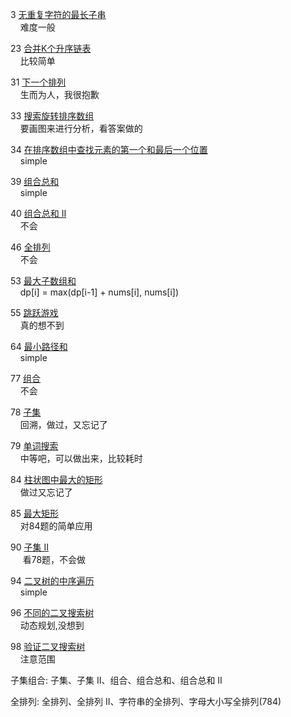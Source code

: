 3 [无重复字符的最长子串](https://leetcode.cn/problems/longest-substring-without-repeating-characters/)  
&nbsp;&nbsp;&nbsp;&nbsp;难度一般

23 [合并K个升序链表](https://leetcode.cn/problems/merge-k-sorted-lists/)  
&nbsp;&nbsp;&nbsp;&nbsp;比较简单

31 [下一个排列](https://leetcode.cn/problems/next-permutation/)  
&nbsp;&nbsp;&nbsp;&nbsp;生而为人，我很抱歉

33 [搜索旋转排序数组](https://leetcode.cn/problems/search-in-rotated-sorted-array/)  
&nbsp;&nbsp;&nbsp;&nbsp;要画图来进行分析，看答案做的

34 [在排序数组中查找元素的第一个和最后一个位置](https://leetcode.cn/problems/find-first-and-last-position-of-element-in-sorted-array/)  
&nbsp;&nbsp;&nbsp;&nbsp;simple

39 [组合总和](https://leetcode.cn/problems/combination-sum/)  
&nbsp;&nbsp;&nbsp;&nbsp;simple

40 [组合总和 II](https://leetcode.cn/problems/combination-sum-ii/)  
&nbsp;&nbsp;&nbsp;&nbsp;不会

46 [全排列](https://leetcode.cn/problems/permutations/)  
&nbsp;&nbsp;&nbsp;&nbsp;不会

53 [最大子数组和](https://leetcode.cn/problems/maximum-subarray/)  
&nbsp;&nbsp;&nbsp;&nbsp;dp[i] = max(dp[i-1] + nums[i], nums[i])

55 [跳跃游戏](https://leetcode.cn/problems/jump-game/)  
&nbsp;&nbsp;&nbsp;&nbsp;真的想不到

64 [最小路径和](https://leetcode.cn/problems/minimum-path-sum/)  
&nbsp;&nbsp;&nbsp;&nbsp;simple

77 [组合](https://leetcode.cn/problems/combinations/)  
&nbsp;&nbsp;&nbsp;&nbsp;不会

78 [子集](https://leetcode.cn/problems/subsets/)  
&nbsp;&nbsp;&nbsp;&nbsp;回溯，做过，又忘记了

79 [单词搜索](https://leetcode.cn/problems/word-search/)  
&nbsp;&nbsp;&nbsp;&nbsp;中等吧，可以做出来，比较耗时

84 [柱状图中最大的矩形](https://leetcode.cn/problems/largest-rectangle-in-histogram/)  
&nbsp;&nbsp;&nbsp;&nbsp;做过又忘记了

85 [最大矩形](https://leetcode.cn/problems/maximal-rectangle/)  
&nbsp;&nbsp;&nbsp;&nbsp;对84题的简单应用

90 [子集 II](https://leetcode.cn/problems/subsets-ii/)  
&nbsp;&nbsp;&nbsp;&nbsp; 看78题，不会做

94 [二叉树的中序遍历](https://leetcode.cn/problems/binary-tree-inorder-traversal/)  
&nbsp;&nbsp;&nbsp;&nbsp;simple

96 [不同的二叉搜索树](https://leetcode.cn/problems/unique-binary-search-trees/)  
&nbsp;&nbsp;&nbsp;&nbsp;动态规划,没想到

98 [验证二叉搜索树](https://leetcode.cn/problems/validate-binary-search-tree/)  
&nbsp;&nbsp;&nbsp;&nbsp;注意范围

子集组合: 子集、子集 II、组合、组合总和、组合总和 II

全排列: 全排列、全排列 II、字符串的全排列、字母大小写全排列(784)